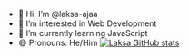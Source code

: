 - 👋 Hi, I’m @laksa-ajaa
- 👀 I’m interested in Web Development
- 🌱 I’m currently learning JavaScript
- 😄 Pronouns: He/Him
[![Laksa GitHub stats](https://github-readme-stats.vercel.app/api?username=laksa-ajaa)](https://github.com/anuraghazra/github-readme-stats)

<!---
laksa-ajaa/laksa-ajaa is a ✨ special ✨ repository because its `README.md` (this file) appears on your GitHub profile.
You can click the Preview link to take a look at your changes.
--->
